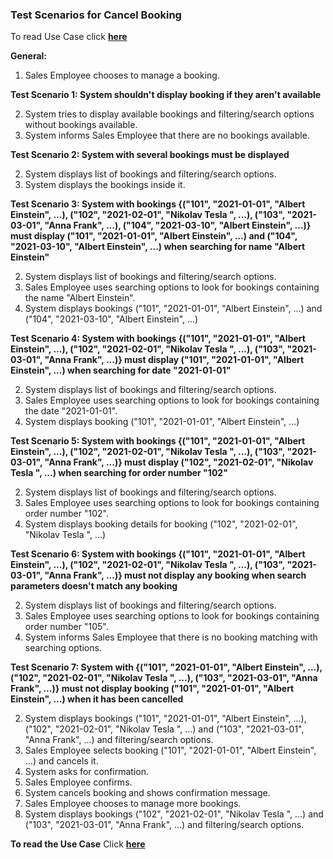 ### **Test Scenarios for Cancel Booking**

To read Use Case click [**here**]( ../../UseCasesSalesEmployee.md )

**General:**
1. Sales Employee chooses to manage a booking.

**Test Scenario 1: System shouldn't display booking if they aren't available**

2. System tries to display available bookings and filtering/search options without bookings available.
3. System informs Sales Employee that there are no bookings available.

**Test Scenario 2: System with several bookings must be displayed**

2. System displays list of bookings and filtering/search options.
3. System displays the bookings inside it.

**Test Scenario 3: System with bookings {("101", "2021-01-01", "Albert Einstein", ...), ("102", "2021-02-01", "Nikolav Tesla ", ...), ("103", "2021-03-01", "Anna Frank", ...), ("104", "2021-03-10", "Albert Einstein", ...)} must display ("101", "2021-01-01", "Albert Einstein", ...) and ("104", "2021-03-10", "Albert Einstein", ...) when searching for name "Albert Einstein"**

2. System displays list of bookings and filtering/search options.
3. Sales Employee uses searching options to look for bookings containing the name "Albert Einstein".
4. System displays bookings ("101", "2021-01-01", "Albert Einstein", ...) and ("104", "2021-03-10", "Albert Einstein", ...)

**Test Scenario 4: System with bookings {("101", "2021-01-01", "Albert Einstein", ...), ("102", "2021-02-01", "Nikolav Tesla ", ...), ("103", "2021-03-01", "Anna Frank", ...)} must display ("101", "2021-01-01", "Albert Einstein", ...) when searching for date "2021-01-01"**

2. System displays list of bookings and filtering/search options.
3. Sales Employee uses searching options to look for bookings containing the date "2021-01-01".
4. System displays booking ("101", "2021-01-01", "Albert Einstein", ...)

**Test Scenario 5: System with bookings {("101", "2021-01-01", "Albert Einstein", ...), ("102", "2021-02-01", "Nikolav Tesla ", ...), ("103", "2021-03-01", "Anna Frank", ...)} must display ("102", "2021-02-01", "Nikolav Tesla ", ...) when searching for order number "102"**

2. System displays list of bookings and filtering/search options.
3. Sales Employee uses searching options to look for bookings containing order number "102".
4. System displays booking details for booking ("102", "2021-02-01", "Nikolav Tesla ", ...)

**Test Scenario 6: System with bookings {("101", "2021-01-01", "Albert Einstein", ...), ("102", "2021-02-01", "Nikolav Tesla ", ...), ("103", "2021-03-01", "Anna Frank", ...)} must not display any booking when search parameters doesn't match any booking**

2. System displays list of bookings and filtering/search options.
3. Sales Employee uses searching options to look for bookings containing order number "105".
4. System informs Sales Employee that there is no booking matching with searching options.

**Test Scenario 7: System with {("101", "2021-01-01", "Albert Einstein", ...), ("102", "2021-02-01", "Nikolav Tesla ", ...), ("103", "2021-03-01", "Anna Frank", ...)} must not display booking ("101", "2021-01-01", "Albert Einstein", ...) when it has been cancelled**

2. System displays bookings ("101", "2021-01-01", "Albert Einstein", ...), ("102", "2021-02-01", "Nikolav Tesla ", ...) and ("103", "2021-03-01", "Anna Frank", ...) and filtering/search options.
3. Sales Employee selects booking ("101", "2021-01-01", "Albert Einstein", ...) and cancels it.
4. System asks for confirmation.
5. Sales Employee confirms.
6. System cancels booking and shows confirmation message.
7. Sales Employee chooses to manage more bookings.
8. System displays bookings ("102", "2021-02-01", "Nikolav Tesla ", ...) and ("103", "2021-03-01", "Anna Frank", ...) and filtering/search options.

**To read the Use Case** Click [**here**]( ../../UseCasesSalesEmployee.md )
